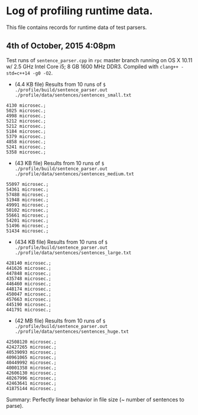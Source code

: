 # Log of profiling runtime data.

This file contains records for runtime data of test parsers.

## 4th of October, 2015 4:08pm

Test runs of `sentence_parser.cpp` in `rpc` master branch running on OS X 10.11 w/ 2.5 GHz Intel Core i5; 8 GB 1600 MHz
DDR3. Compiled with `clang++ -std=c++14 -g0 -O2`.

- (4.4 KB file) Results from 10 runs of `$ ./profile/build/sentence_parser.out ./profile/data/sentences/sentences_small.txt`

```
4130 microsec.;
5025 microsec.;
4998 microsec.;
5212 microsec.;
5212 microsec.;
5184 microsec.;
5379 microsec.;
4858 microsec.;
5241 microsec.;
5358 microsec.;
```

- (43 KB file) Results from 10 runs of `$ ./profile/build/sentence_parser.out ./profile/data/sentences/sentences_medium.txt`

```
55097 microsec.;
54361 microsec.;
57488 microsec.;
51948 microsec.;
49991 microsec.;
50102 microsec.;
55661 microsec.;
54201 microsec.;
51496 microsec.;
51434 microsec.;
```

- (434 KB file) Results from 10 runs of `$ ./profile/build/sentence_parser.out ./profile/data/sentences/sentences_large.txt`

```
428140 microsec.;
441626 microsec.;
447848 microsec.;
435748 microsec.;
446460 microsec.;
448174 microsec.;
450047 microsec.;
457663 microsec.;
445190 microsec.;
441791 microsec.;
```

- (42 MB file) Results from 10 runs of `$ ./profile/build/sentence_parser.out ./profile/data/sentences/sentences_huge.txt`

```
42508120 microsec.;
42427265 microsec.;
40539093 microsec.;
40961065 microsec.;
40449992 microsec.;
40001358 microsec.;
42606130 microsec.;
40267996 microsec.;
42463641 microsec.;
41875144 microsec.;
```

Summary: Perfectly linear behavior in file size (~ number of sentences to parse).

